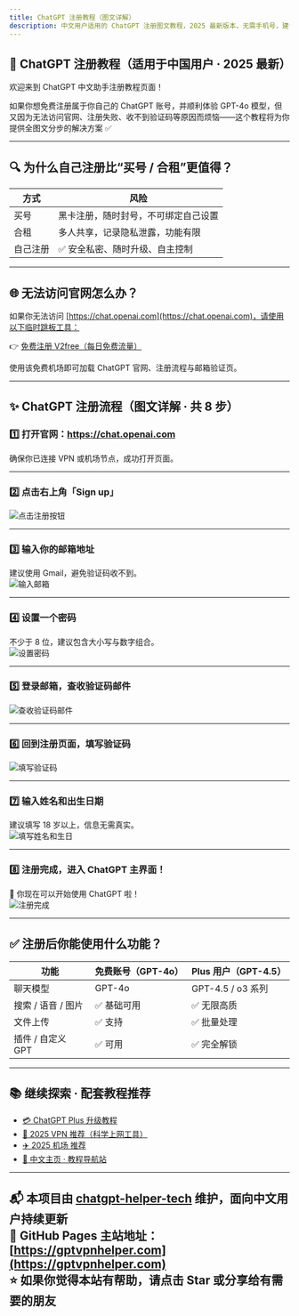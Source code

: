 ```yaml
---
title: ChatGPT 注册教程（图文详解）
description: 中文用户适用的 ChatGPT 注册图文教程，2025 最新版本，无需手机号，建议使用 Gmail，附图文 8 步引导。
---
```


## 📝 ChatGPT 注册教程（适用于中国用户 · 2025 最新）

欢迎来到 ChatGPT 中文助手注册教程页面！

如果你想免费注册属于你自己的 ChatGPT 账号，并顺利体验 GPT-4o 模型，但又因为无法访问官网、注册失败、收不到验证码等原因而烦恼——这个教程将为你提供全图文分步的解决方案 ✅

---

## 🔍 为什么自己注册比“买号 / 合租”更值得？

| 方式 | 风险 |
|------|------|
| 买号 | 黑卡注册，随时封号，不可绑定自己设置 |
| 合租 | 多人共享，记录隐私泄露，功能有限 |
| 自己注册 | ✅ 安全私密、随时升级、自主控制 |

---

## 🌐 无法访问官网怎么办？

如果你无法访问 [https://chat.openai.com](https://chat.openai.com)，请使用以下临时跳板工具：

👉 [免费注册 V2free（每日免费流量）](https://w1.v2free.cc/auth/register?code=i0A3)

使用该免费机场即可加载 ChatGPT 官网、注册流程与邮箱验证页。

---

## ✨ ChatGPT 注册流程（图文详解 · 共 8 步）

### 1️⃣ 打开官网：https://chat.openai.com  
确保你已连接 VPN 或机场节点，成功打开页面。

---

### 2️⃣ 点击右上角「Sign up」  
![点击注册按钮](./assets/step02_click-signup.jpg)

---

### 3️⃣ 输入你的邮箱地址  
建议使用 Gmail，避免验证码收不到。  
![输入邮箱](./assets/step03_enter-email.jpg)

---

### 4️⃣ 设置一个密码  
不少于 8 位，建议包含大小写与数字组合。  
![设置密码](./assets/step04_set-password.jpg)

---

### 5️⃣ 登录邮箱，查收验证码邮件  
![查收验证码邮件](./assets/step05_check-email.jpg)

---

### 6️⃣ 回到注册页面，填写验证码  
![填写验证码](./assets/step06_enter-code.jpg)

---

### 7️⃣ 输入姓名和出生日期  
建议填写 18 岁以上，信息无需真实。  
![填写姓名和生日](./assets/step07_fill-name-birthday.jpg)

---

### 8️⃣ 注册完成，进入 ChatGPT 主界面！  
🎉 你现在可以开始使用 ChatGPT 啦！  
![注册完成](./assets/step08_main_page.jpg)

---

## ✅ 注册后你能使用什么功能？

| 功能 | 免费账号（GPT-4o） | Plus 用户（GPT-4.5） |
|------|--------------------------|------------------------|
| 聊天模型 | GPT-4o  | GPT-4.5 / o3 系列 |
| 搜索 / 语音 / 图片 | ✅ 基础可用 | ✅ 无限高质 |
| 文件上传 | ✅ 支持 | ✅ 批量处理 |
| 插件 / 自定义 GPT | ✅ 可用 | ✅ 完全解锁 |

---

## 📚 继续探索 · 配套教程推荐

- [💳 ChatGPT Plus 升级教程](https://gptvpnhelper.com/chatgpt-plus-guide/)
- [🔐 2025 VPN 推荐（科学上网工具）](https://gptvpnhelper.com/network-access/)
- [✈️ 2025 机场 推荐](https://gptvpnhelper.com/airport-access/)
- [📘 中文主页 · 教程导航站](https://gptvpnhelper.com/)

---

📬 本项目由 [chatgpt-helper-tech](https://github.com/chatgpt-helper-tech) 维护，面向中文用户持续更新  
📂 GitHub Pages 主站地址：[https://gptvpnhelper.com](https://gptvpnhelper.com)  
⭐ 如果你觉得本站有帮助，请点击 Star 或分享给有需要的朋友  
---
